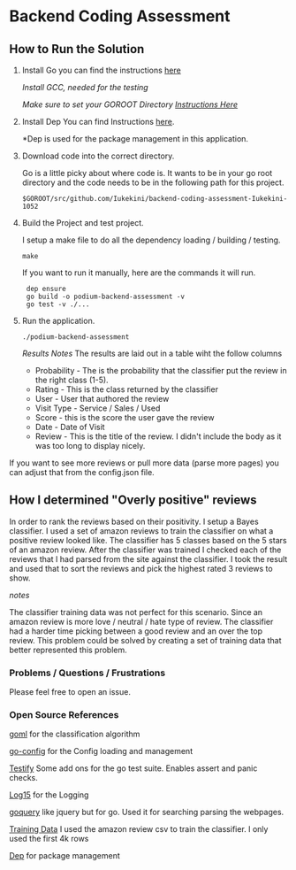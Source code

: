 # Backend Coding Assessment


## How to Run the Solution

1. Install Go
	you can find the instructions [here](https://golang.org/doc/install)

	*Install GCC, needed for the testing*

	*Make sure to set your GOROOT Directory [Instructions Here](https://github.com/golang/go/wiki/SettingGOPATH)*

2.	Install Dep
	You can find Instructions [here](https://github.com/golang/dep).

	*Dep is used for the package management in this application. 

3. Download code into the correct directory. 

	Go is a little picky about where code is. It wants to be in your go root directory and the code needs to be in the following path for this project. 
	
	`$GOROOT/src/github.com/Iukekini/backend-coding-assessment-Iukekini-1052`

4. Build the Project and test project.

	I setup a make file to do all the dependency loading / building / testing. 
	
	`make` 

	If you want to run it manually, here are the commands it will run. 

		dep ensure
		go build -o podium-backend-assessment -v
		go test -v ./...

6. Run the application. 
	
	`./podium-backend-assessment`

	*Results Notes*
	The results are laid out in a table wiht the follow columns
	* Probability - The is the probability that the classifier put the review in the right class (1-5). 
	* Rating - This is the class returned by the classifier
	* User - User that authored the review
	* Visit Type - Service / Sales / Used
	* Score - this is the score the user gave the review
	* Date - Date of Visit
	* Review - This is the title of the review. I didn't include the body as it was too long to display nicely. 


If you want to see more reviews or pull more data (parse more pages) you can adjust that from the config.json file. 

## How I determined "Overly positive" reviews

In order to rank the reviews based on their positivity. I setup a Bayes classifier. I used a set of amazon reviews to train the classifier on what a positive review looked like. The classifier has 5 classes based on the 5 stars of an amazon review. After the classifier was trained I checked each of the reviews that I had parsed from the site against the classifier. I took the result and used that to sort the reviews and pick the highest rated 3 reviews to show. 

*notes*

The classifier training data was not perfect for this scenario. Since an amazon review is more love / neutral / hate type of review. The classifier had a harder time picking between a good review and an over the top review. This problem could be solved by creating a set of training data that better represented this problem. 

### Problems / Questions / Frustrations 

Please feel free to open an issue. 

### Open Source References

[goml](https://github.com/cdipaolo/goml/tree/master/text) for the classification algorithm

[go-config](github.com/micro/go-config) for the Config loading and management

[Testify](https://github.com/stretchr/testify) Some add ons for the go test suite. Enables assert and panic checks. 

[Log15](gopkg.in/inconshreveable/log15.v2) for the Logging 

[goquery](github.com/PuerkitoBio/goquery) like jquery but for go. Used it for searching parsing the webpages. 

[Training Data](https://drive.google.com/drive/folders/0Bz8a_Dbh9Qhbfll6bVpmNUtUcFdjYmF2SEpmZUZUcVNiMUw1TWN6RDV3a0JHT3kxLVhVR2M) I used the amazon review csv to train the classifier. I only used the first 4k rows

[Dep](https://github.com/golang/dep) for package management
